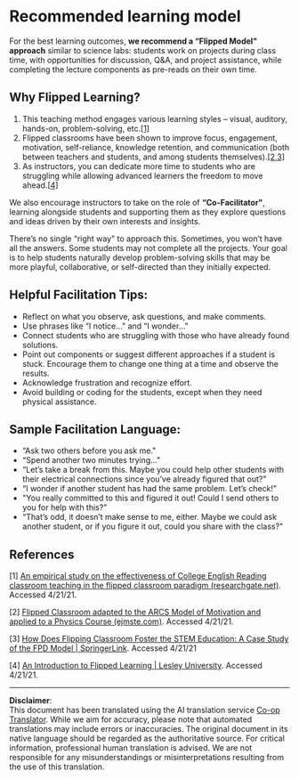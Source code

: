 <!--
CO_OP_TRANSLATOR_METADATA:
{
  "original_hash": "012bbd19f13171be32ac9ba21d4186c2",
  "translation_date": "2025-08-28T18:51:53+00:00",
  "source_file": "recommended-learning-model.md",
  "language_code": "en"
}
-->
# Recommended learning model

For the best learning outcomes, **we recommend a “Flipped Model" approach** similar to science labs: students work on projects during class time, with opportunities for discussion, Q&A, and project assistance, while completing the lecture components as pre-reads on their own time.

## Why Flipped Learning?

1. This teaching method engages various learning styles – visual, auditory, hands-on, problem-solving, etc.[[1]](../..)
2. Flipped classrooms have been shown to improve focus, engagement, motivation, self-reliance, knowledge retention, and communication (both between teachers and students, and among students themselves).[[2,3]](../..)
3. As instructors, you can dedicate more time to students who are struggling while allowing advanced learners the freedom to move ahead.[[4]](../..)

We also encourage instructors to take on the role of **“Co-Facilitator"**, learning alongside students and supporting them as they explore questions and ideas driven by their own interests and insights.

There’s no single “right way" to approach this. Sometimes, you won’t have all the answers. Some students may not complete all the projects. Your goal is to help students naturally develop problem-solving skills that may be more playful, collaborative, or self-directed than they initially expected.

## Helpful Facilitation Tips:

* Reflect on what you observe, ask questions, and make comments.
* Use phrases like “I notice…" and “I wonder…"
* Connect students who are struggling with those who have already found solutions.
* Point out components or suggest different approaches if a student is stuck. Encourage them to change one thing at a time and observe the results.
* Acknowledge frustration and recognize effort.
* Avoid building or coding for the students, except when they need physical assistance.

## Sample Facilitation Language:

* “Ask two others before you ask me."
* “Spend another two minutes trying…"
* “Let’s take a break from this. Maybe you could help other students with their electrical connections since you’ve already figured that out?"
* “I wonder if another student has had the same problem. Let’s check!"
* "You really committed to this and figured it out! Could I send others to you for help with this?"
* “That’s odd, it doesn’t make sense to me, either. Maybe we could ask another student, or if you figure it out, could you share with the class?"

## References

[1] [An empirical study on the effectiveness of College English Reading classroom teaching in the flipped classroom paradigm (researchgate.net)](https://www.researchgate.net/publication/322264495_An_empirical_study_on_the_effectiveness_of_College_English_Reading_classroom_teaching_in_the_flipped_classroom_paradigm). Accessed 4/21/21.

[2] [Flipped Classroom adapted to the ARCS Model of Motivation and applied to a Physics Course (ejmste.com)](https://www.ejmste.com/article/flipped-classroom-adapted-to-the-arcs-model-of-motivation-and-applied-to-a-physics-course-4562). Accessed 4/21/21.

[3] [How Does Flipping Classroom Foster the STEM Education: A Case Study of the FPD Model | SpringerLink](https://link.springer.com/article/10.1007/s10758-020-09443-9). Accessed 4/21/21

[4] [An Introduction to Flipped Learning | Lesley University](https://lesley.edu/article/an-introduction-to-flipped-learning#:~:text=An%20Introduction%20to%20Flipped%20Learning.%20Flipped%20learning%20is,advancements%20in%20the%20modern%20classroom%20is%20flipped%20learning.). Accessed 4/21/21.

---

**Disclaimer**:  
This document has been translated using the AI translation service [Co-op Translator](https://github.com/Azure/co-op-translator). While we aim for accuracy, please note that automated translations may include errors or inaccuracies. The original document in its native language should be regarded as the authoritative source. For critical information, professional human translation is advised. We are not responsible for any misunderstandings or misinterpretations resulting from the use of this translation.